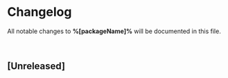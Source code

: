 # Changelog

All notable changes to **%[packageName]%** will be documented in this file.

<br />

## [Unreleased]

<br />

<!-- reference for Changelog formatting -->
<!--

copy the section between two <br /> tags and paste it
in place of the first <br /> tag in this document

<br />

## [[1.0.1] - YYYY-MM-DD](https://github.com/%[author]%/%[package]%/compare/v1.0.0...v1.0.1)
- Update `Something`:
    - Details ...
    - Update ...
    - Fix ...

<br />

## [[1.0.0] - YYYY-MM-DD](https://github.com/%[author]%/%[package]%/commits/v1.0.0-rc...v1.0.0)
- Initial release.

<br />

## [[1.0.0-rc] - YYYY-MM-DD](https://github.com/%[author]%/%[package]%/compare/v1.0.0-beta...v1.0.0-rc)
- Release candidate.

<br />

## [[1.0.0-beta] - YYYY-MM-DD](https://github.com/%[author]%/%[package]%/commits/v1.0.0-beta)
- Beta release.

<br />

-->

